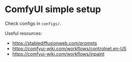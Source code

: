 # ComfyUI simple setup

Check configs in `configs/`.

Useful resources:
- https://stablediffusionweb.com/prompts
- https://comfyui-wiki.com/workflows/controlnet.en-US
- https://comfyui-wiki.com/workflows/inpaint